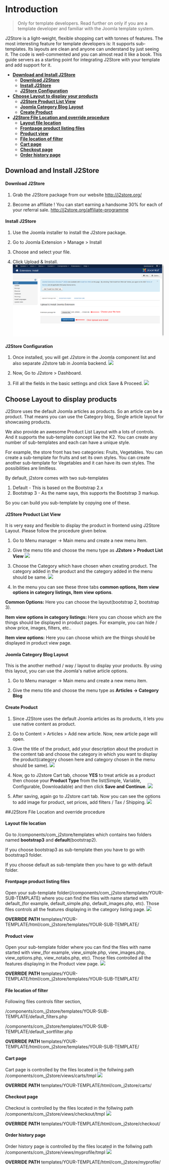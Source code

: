 # Introduction
> Only for template developers. Read further on only if you are a template developer and familiar with the Joomla template system.

J2Store is a light-weight, flexible shopping cart with tonnes of features. The most interesting feature for template developers is: It supports sub-templates. Its layouts are clean and anyone can understand by just seeing it. The code is well-commented and you can almost read it like a book.
This guide servers as a starting point for integrating J2Store with your template and add support for it.

* **[Download and Install J2Store](#download_install_j2store)**
    * **[Download J2Store](#download_j2store)**
    * **[Install J2Store](#install_j2store)**
    * **[J2Store Configuration](#j2store_configure)**
* **[Choose Layout to display your products](#choose_layout)**
    * **[J2Store Product List View](#j2store_layout)**
    * **[Joomla Category Blog Layout](#article_layout)**
    * **[Create Product](#create_product)**
* **[J2Store File Location and override procedure](#file_override_location)**
    * **[Layout file location](#layout_file)**
    * **[Frontpage product listing files](#product_listing)**
    * **[Product view](#product_view)**
    * **[File location of filter](#product_filter)**
    * **[Cart page](#cart)**
    * **[Checkout page](#checkout)**
    * **[Order history page](#myprofile)**

<a name="download_install_j2store"></a>
## Download and Install J2Store

<a name="download_j2store"></a>
#### Download J2Store

1. Grab the J2Store package from our website http://j2store.org/

2. Become an affiliate ! You can start earning a handsome 30% for each of your referral sale.  http://j2store.org/affiliate-programme

<a name="install_j2store"></a>
#### Install J2Store

1. Use the Joomla installer to install the J2store package.

2. Go to Joomla Extension > Manage > Install

3. Choose and select your file.

4. Click Upload & Install.
![](./assets/images/j2store_install.png)

<a name="j2store_configure"></a>
#### J2Store Configuration

1. Once installed, you will get J2store in the Joomla component list and also separate J2store tab in Joomla backend.
![](./assets/images/j2store_component.png)

2. Now, Go to J2store > Dashboard.

3. Fill all the fields in the basic settings and click Save & Proceed.
![](./assets/images/j2store_basic_settings.png)

<a name="choose_layout"></a>
## Choose Layout to display  products

J2Store uses the default Joomla articles as products. So an article can be a product. That means you can use the Category blog, Single article layout for showcasing products.

We also provide an awesome Product List Layout with a lots of controls. And it supports the sub-template concept like the K2. You can create any number of sub-templates and each can have a unique style.

For example, the store front has two categories: Fruits, Vegetables.
You can create a sub-template for fruits and set its own styles.
You can create another sub-template for Vegetables and it can have its own styles.
The possibilities are limitless.

By default, j2store comes with two sub-templates
1. Default - This is based on the Bootstrap 2.x
2. Bootstrap 3 - As the name says, this supports the Bootstrap 3 markup.

So you can build you sub-template by copying one of these.

<a name="j2store_layout"></a>
#### J2Store Product List View

It is very easy and flexible to display the product in frontend using J2Store Layout. Please follow the procedure given below.

1. Go to Menu manager -> Main menu and create a new menu item.

2. Give the menu title and choose the menu type as **J2store > Product List View**
![](./assets/images/j2store_layout.png)

3. Choose the Category which have chosen when creating product. The category added in the product and the category added in the menu should be same.
![](./assets/images/j2store_menu.png)

4. In the menu you can see these three tabs **common options, Item view options in category listings, Item view options**.

 **Common Options:** Here you can choose the layout(bootstrap 2, bootstrap 3).

 **Item view options in category listings:** Here you can choose which are the things should be displayed in product pages. For example, you can hide / show price, images, filters, etc..

 **Item view options:** Here you can choose which are the things should be displayed in product view page.

<a name="article_layout"></a>
#### Joomla Category Blog Layout

This is the another method / way / layout to display your products. By using this layout, you can use the Joomla's native article options.

1. Go to Menu manager -> Main menu and create a new menu item.

2. Give the menu title and choose the menu type as **Articles -> Category Blog**

<a name="create_product"></a>
#### Create Product

1. Since J2Store uses the default Joomla articles as its products, it lets you use native content as product.

2. Go to Content > Articles > Add new article. Now, new article page will open.

3. Give the title of the product, add your description about the product in the content tab and choose the category in which you want to display the product(category chosen here and category chosen in the menu should be same).
![](./assets/images/j2store_create_product.png)

4. Now, go to J2store Cart tab, choose **YES** to treat article as a product then choose your **Product Type** from the list(Simple, Variable, Configurable, Downloadable) and then click **Save and Continue**.
![](./assets/images/j2store_product_type.png)

5. After saving, again go to J2store cart tab. Now you can see the options to add image for product, set prices, add filters / Tax / Shipping.
![](./assets/images/j2store_product_settings.png)

<a name="file_override_location"></a>
##J2Store File Location and override procedure

<a name="layout_file"></a>
#### Layout file location

Go to /components/com_j2store/templates which contains two folders named **bootstrap3** and **default**(bootstrap2).

If you choose bootstrap3 as sub-template then you have to go with bootstrap3 folder.

If you choose default as sub-template then you have to go with default folder.

<a name="product_listing"></a>
#### Frontpage product listing files

Open your sub-template folder(/components/com_j2store/templates/YOUR-SUB-TEMPLATE) where you can find the files with name started with default_(for example, default_simple.php, default_images.php, etc). Those files controls all the features displaying in the category listing page.
![](./assets/images/template_guide_product_detail.png)

**OVERRIDE PATH**
templates/YOUR-TEMPLATE/html/com_j2store/templates/YOUR-SUB-TEMPLATE/

<a name="product_view"></a>
#### Product view

Open your sub-template folder where you can find the files with name started with view_(for example, view_simple.php, view_images.php, view_options.php, view_notabs.php, etc). Those files controlled all the features displaying in the Product view page.
![](./assets/images/template_guide_product_view.png)

**OVERRIDE PATH**
templates/YOUR-TEMPLATE/html/com_j2store/templates/YOUR-SUB-TEMPLATE/

<a name="product_filter"></a>
#### File location of filter

Following files controls filter section,

/components/com_j2store/templates/YOUR-SUB-TEMPLATE/default_filters.php

/components/com_j2store/templates/YOUR-SUB-TEMPLATE/default_sortfilter.php

**OVERRIDE PATH**
templates/YOUR-TEMPLATE/html/com_j2store/templates/YOUR-SUB-TEMPLATE/

<a name="cart"></a>
#### Cart page

Cart page is controlled by the files located in the follwing path /components/com_j2store/views/carts/tmpl
![](./assets/images/template_guide_cart.png)

**OVERRIDE PATH**
templates/YOUR-TEMPLATE/html/com_j2store/carts/

<a name="checkout"></a>
#### Checkout page

Checkout is controlled by the files located in the follwing path /components/com_j2store/views/checkout/tmpl
![](./assets/images/template_guide_checkout.png)

**OVERRIDE PATH**
templates/YOUR-TEMPLATE/html/com_j2store/checkout/

<a name="myprofile"></a>
#### Order history page

Order history page is controlled by the files located in the follwing path
/components/com_j2store/views/myprofile/tmpl
![](./assets/images/template_guide_myprofile.png)

**OVERRIDE PATH**
templates/YOUR-TEMPLATE/html/com_j2store/myprofile/
